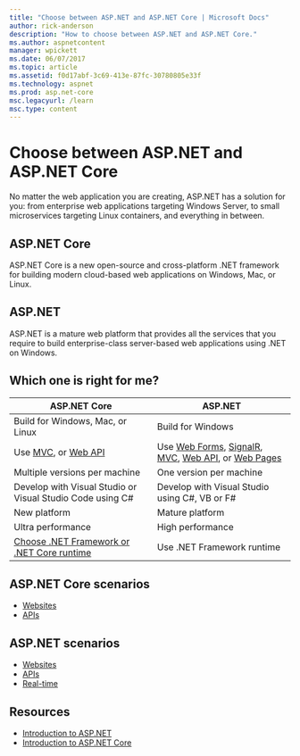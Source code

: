 ```yaml
---
title: "Choose between ASP.NET and ASP.NET Core | Microsoft Docs"
author: rick-anderson
description: "How to choose between ASP.NET and ASP.NET Core."
ms.author: aspnetcontent
manager: wpickett
ms.date: 06/07/2017
ms.topic: article
ms.assetid: f0d17abf-3c69-413e-87fc-30780805e33f
ms.technology: aspnet
ms.prod: asp.net-core
msc.legacyurl: /learn
msc.type: content
---
```


# Choose between ASP.NET and ASP.NET Core 

No matter the web application you are creating, ASP.NET has a solution for you: from enterprise web applications targeting Windows Server, to small microservices targeting Linux containers, and everything in between.

## ASP.NET Core

ASP.NET Core is a new open-source and cross-platform .NET framework for building modern cloud-based web applications on Windows, Mac, or Linux.

## ASP.NET

ASP.NET is a mature web platform that provides all the services that you require to build enterprise-class server-based web applications using .NET on Windows.

## Which one is right for me?

| ASP.NET Core | ASP.NET |
|---|---|
|Build for Windows, Mac, or Linux|Build for Windows|
|Use [MVC](mvc/overview.md), or [Web API](tutorials/first-web-api.md)|Use [Web Forms](https://docs.microsoft.com/aspnet/web-forms), [SignalR](https://docs.microsoft.com/aspnet/signalr), [MVC](https://docs.microsoft.com/aspnet/mvc), [Web API](https://docs.microsoft.com/en-us/aspnet/web-api/), or [Web Pages](https://docs.microsoft.com/aspnet/web-pages)|
|Multiple versions per machine|One version per machine|
|Develop with Visual Studio or Visual Studio Code using C#|Develop with Visual Studio using C#, VB or F#|
|New platform|Mature platform|
|Ultra performance|High performance|
|[Choose .NET Framework or .NET Core runtime](https://docs.microsoft.com/dotnet/articles/standard/choosing-core-framework-server)|Use .NET Framework runtime|

## ASP.NET Core scenarios

* [Websites](https://docs.microsoft.com/aspnet/core/tutorials/first-mvc-app/)
* [APIs](https://docs.microsoft.com/aspnet/core/tutorials/first-web-api)

## ASP.NET scenarios

* [Websites](https://docs.microsoft.com/aspnet/mvc)
* [APIs](https://docs.microsoft.com/aspnet/web-api)
* [Real-time](https://docs.microsoft.com/aspnet/signalr)

## Resources

* [Introduction to ASP.NET](https://docs.microsoft.com/aspnet/overview)
* [Introduction to ASP.NET Core](index.md)
